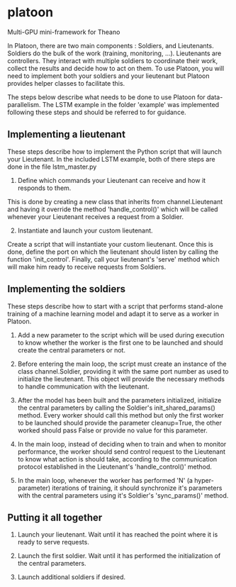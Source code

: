 # platoon
Multi-GPU mini-framework for Theano

In Platoon, there are two main components : Soldiers, and Lieutenants.
Soldiers do the bulk of the work (training, monitoring, ...). Lieutenants are
controllers. They interact with multiple soldiers to coordinate their work,
collect the results and decide how to act on them. To use Platoon, you will
need to implement both your soldiers and your lieutenant but Platoon provides
helper classes to facilitate this.

The steps below describe what needs to be done to use Platoon for
data-parallelism. The LSTM example in the folder 'example' was implemented
following these steps and should be referred to for guidance.

Implementing a lieutenant
-------------------------

These steps describe how to implement the Python script that will launch
your Lieutenant. In the included LSTM example, both of there steps are done
in the file lstm_master.py

1) Define which commands your Lieutenant can receive and how it responds to
them.

This is done by creating a new class that inherits from channel.Lieutenant
and having it override the method 'handle_control()' which will be called
whenever your Lieutenant receives a request from a Soldier.

2) Instantiate and launch your custom lieutenant.

Create a script that will instantiate your custom lieutenant. Once this is
done, define the port on which the lieutenant should listen by calling the
function 'init_control'. Finally, call your lieutenant's 'serve' method which
will make him ready to receive requests from Soldiers.

Implementing the soldiers
-------------------------

These steps describe how to start with a script that performs stand-alone
training of a machine learning model and adapt it to serve as a worker in
Platoon.

1) Add a new parameter to the script which will be used during execution to
know whether the worker is the first one to be launched and should create the
central parameters or not.

2) Before entering the main loop, the script must create an instance of the
class channel.Soldier, providing it with the same port number as used to
initialize the lieutenant. This object will provide the necessary methods to
handle communication with the lieutenant.

3) After the model has been built and the parameters initialized,
initialize the central parameters by calling the Soldier's
init_shared_params() method. Every worker should call this method but only
the first worker to be launched should provide the parameter cleanup=True,
the other worked should pass False or provide no value for this parameter.

4) In the main loop, instead of deciding when to train and when to monitor
performance, the worker should send control request to the Lieutenant to know
what action is should take, according to the communication protocol
established in the Lieutenant's 'handle_control()' method.

5) In the main loop, whenever the worker has performed 'N' (a hyper-parameter)
iterations of training, it should synchronize it's parameters with the central
parameters using it's Soldier's 'sync_params()' method.

Putting it all together
-----------------------

1) Launch your lieutenant. Wait until it has reached the point where it is
ready to serve requests.

2) Launch the first soldier. Wait until it has performed the initialization of
the central parameters.

3) Launch additional soldiers if desired.
